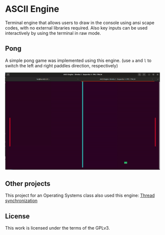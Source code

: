 # ASCII Engine

Terminal engine that allows users to draw in the console using
ansi scape codes, with no external libraries required. Also key
inputs can be used interactively by using the terminal in raw mode.

## Pong

A simple pong game was implemented using this engine.
(use `a` and `l` to switch the left and right paddles direction, respectively)

<p align="center">
<img src="pong.gif">
</p>


## Other projects

This project for an Operating Systems class also used this engine: 
[Thread synchronization](https://github.com/Luc16/SO-Thread-Sicronization-Project/tree/master)

## License

This work is licensed under the terms of the GPLv3.